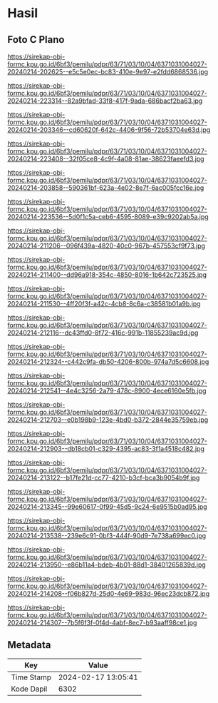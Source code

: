# Hasil

## Foto C Plano

https://sirekap-obj-formc.kpu.go.id/6bf3/pemilu/pdpr/63/71/03/10/04/6371031004027-20240214-202625--e5c5e0ec-bc83-410e-9e97-e2fdd6868536.jpg

https://sirekap-obj-formc.kpu.go.id/6bf3/pemilu/pdpr/63/71/03/10/04/6371031004027-20240214-223314--82a9bfad-33f8-417f-9ada-686bacf2ba63.jpg

https://sirekap-obj-formc.kpu.go.id/6bf3/pemilu/pdpr/63/71/03/10/04/6371031004027-20240214-203346--cd60620f-642c-4406-9f56-72b53704e63d.jpg

https://sirekap-obj-formc.kpu.go.id/6bf3/pemilu/pdpr/63/71/03/10/04/6371031004027-20240214-223408--32f05ce8-4c9f-4a08-81ae-38623faeefd3.jpg

https://sirekap-obj-formc.kpu.go.id/6bf3/pemilu/pdpr/63/71/03/10/04/6371031004027-20240214-203858--590361bf-623a-4e02-8e7f-6ac005fcc16e.jpg

https://sirekap-obj-formc.kpu.go.id/6bf3/pemilu/pdpr/63/71/03/10/04/6371031004027-20240214-223536--5d0f1c5a-ceb6-4595-8089-e39c9202ab5a.jpg

https://sirekap-obj-formc.kpu.go.id/6bf3/pemilu/pdpr/63/71/03/10/04/6371031004027-20240214-211206--096f439a-4820-40c0-967b-457553cf9f73.jpg

https://sirekap-obj-formc.kpu.go.id/6bf3/pemilu/pdpr/63/71/03/10/04/6371031004027-20240214-211400--dd96a918-354c-4850-8016-1b642c723525.jpg

https://sirekap-obj-formc.kpu.go.id/6bf3/pemilu/pdpr/63/71/03/10/04/6371031004027-20240214-211530--4ff20f3f-a42c-4cb8-8c6a-c38581b01a9b.jpg

https://sirekap-obj-formc.kpu.go.id/6bf3/pemilu/pdpr/63/71/03/10/04/6371031004027-20240214-212116--dc43ffd0-8f72-416c-991b-11855239ac9d.jpg

https://sirekap-obj-formc.kpu.go.id/6bf3/pemilu/pdpr/63/71/03/10/04/6371031004027-20240214-212324--c442c9fa-db50-4206-800b-974a7d5c6608.jpg

https://sirekap-obj-formc.kpu.go.id/6bf3/pemilu/pdpr/63/71/03/10/04/6371031004027-20240214-212541--4e4c3256-2a79-478c-8900-4ece6160e5fb.jpg

https://sirekap-obj-formc.kpu.go.id/6bf3/pemilu/pdpr/63/71/03/10/04/6371031004027-20240214-212703--e0b198b9-123e-4bd0-b372-2844e35759eb.jpg

https://sirekap-obj-formc.kpu.go.id/6bf3/pemilu/pdpr/63/71/03/10/04/6371031004027-20240214-212903--db18cb01-c329-4395-ac83-3f1a4518c482.jpg

https://sirekap-obj-formc.kpu.go.id/6bf3/pemilu/pdpr/63/71/03/10/04/6371031004027-20240214-213122--b17fe21d-cc77-4210-b3cf-bca3b9054b9f.jpg

https://sirekap-obj-formc.kpu.go.id/6bf3/pemilu/pdpr/63/71/03/10/04/6371031004027-20240214-213345--99e60617-0f99-45d5-9c24-6e9515b0ad95.jpg

https://sirekap-obj-formc.kpu.go.id/6bf3/pemilu/pdpr/63/71/03/10/04/6371031004027-20240214-213538--239e6c91-0bf3-444f-90d9-7e738a699ec0.jpg

https://sirekap-obj-formc.kpu.go.id/6bf3/pemilu/pdpr/63/71/03/10/04/6371031004027-20240214-213950--e86b11a4-bdeb-4b01-88d1-38401265839d.jpg

https://sirekap-obj-formc.kpu.go.id/6bf3/pemilu/pdpr/63/71/03/10/04/6371031004027-20240214-214208--f06b827d-25d0-4e69-983d-96ec23dcb872.jpg

https://sirekap-obj-formc.kpu.go.id/6bf3/pemilu/pdpr/63/71/03/10/04/6371031004027-20240214-214307--7b5f6f3f-0f4d-4abf-8ec7-b93aaff98ce1.jpg


## Metadata

| Key        | Value               |
| ---------- | ------------------- |
| Time Stamp | 2024-02-17 13:05:41 |
| Kode Dapil | 6302                |



